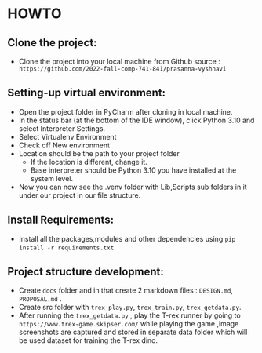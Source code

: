 # HOWTO

## Clone the project:
* Clone the project into your local machine from Github source :` https://github.com/2022-fall-comp-741-841/prasanna-vyshnavi`

## Setting-up virtual environment:
* Open the project folder in PyCharm after cloning in local machine.
* In the status bar (at the bottom of the IDE window), click Python 3.10 and select Interpreter Settings.
* Select Virtualenv Environment
* Check off New environment
* Location should be the path to your project folder
  * If the location is different, change it. 
  * Base interpreter should be Python 3.10 you have installed at the system level.
* Now you can now see the .venv folder with Lib,Scripts sub folders in it under our project in our file structure.

## Install Requirements:
* Install all the packages,modules and other dependencies using `pip install -r requirements.txt`.

## Project structure development:
* Create `docs` folder and in that create 2 markdown files : `DESIGN.md`, `PROPOSAL.md` .
* Create src folder with `trex_play.py`, `trex_train.py`, `trex_getdata.py`.
* After running the `trex_getdata.py` , play the T-rex runner by going to `https://www.trex-game.skipser.com/` while playing the game ,image screenshots are captured and stored in separate 
 data folder which will be used dataset for training the T-rex dino.

